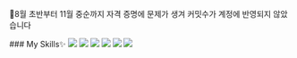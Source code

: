 <p>🎐8월 초반부터 11월 중순까지 자격 증명에 문제가 생겨 커밋수가 계정에 반영되지 않았습니다</p>
### My Skills✨
<img src="https://img.shields.io/badge/JAVA-007396?style=flat-square&logo=java&logoColor=white"> <img src="https://img.shields.io/badge/c-%2300599C.svg?style=flat-square&logo=c&logoColor=white"> <img src="https://img.shields.io/badge/HTML5-E34F26?style=flat-square&logo=HTML5&logoColor=white" /> <img src="https://img.shields.io/badge/css-1572B6?style=flat-square&logo=css3&logoColor=white=white" /> <img src="https://img.shields.io/badge/-Python-000000?style=flat-square&logo=Python&logoColor=rgb(33, 143, 132)"> <img src="https://img.shields.io/badge/MySQL-4479A1?style=flat-square&logo=Mysql&logoColor=white"/></a>
